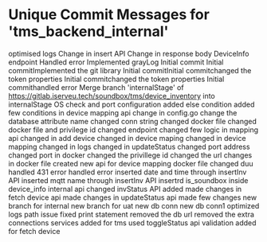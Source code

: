 # Unique Commit Messages for 'tms_backend_internal'
 optimised logs
Change in insert API
Change in response body
DeviceInfo endpoint
Handled error
Implemented grayLog
Initial commit
Initial commitImplemented the git library
Initial commitInitial commitchanged the token properties
Initial commitchanged the token properties
Initial commithandled error
Merge branch 'internalStage' of https://gitlab.iserveu.tech/soundbox/tms/device_inventory into internalStage
OS check and port configuration
added else condition
added few conditions in device mapping api
change in config.go
change the database attribute name
changed conn string
changed docker file
changed docker file and privilege id
changed endpoint
changed few logic in mapping api
changed in add device
changed in device maping
changed in device mapping
changed in logs
changed in updateStatus
changed port address
changed port in docker
changed the privillege id
changed the url
changes in docker file
created new api for device mapping
docker file changed
duu
handled 431 error
handled error
inserted date and time through insertInv API
inserted mqtt name through  insertInv API
insertrd is_soundbox inside device_info
internal api changed
invStatus API added
made changes in fetch device api
made changes in updateStatus api
made few changes
new branch for internal
new branch for uat
new db conn
new db conn1
optimized logs
path issue fixed
print statement
removed the db url
removed the extra connections
services added for tms
used toggleStatus api
validation added for fetch device
